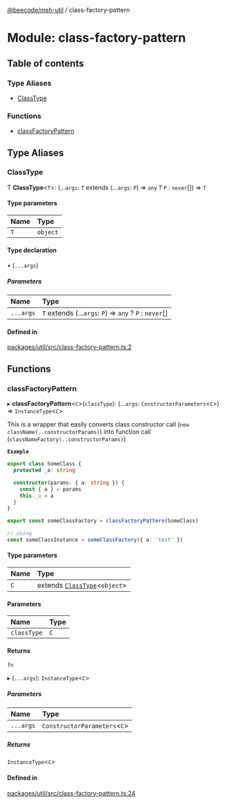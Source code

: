 [@beecode/msh-util](../README.md) / class-factory-pattern

# Module: class-factory-pattern

## Table of contents

### Type Aliases

- [ClassType](class_factory_pattern.md#classtype)

### Functions

- [classFactoryPattern](class_factory_pattern.md#classfactorypattern)

## Type Aliases

### ClassType

Ƭ **ClassType**<`T`\>: (...`args`: `T` extends (...`args`: `P`) => `any` ? `P` : `never`[]) => `T`

#### Type parameters

| Name | Type |
| :------ | :------ |
| `T` | `object` |

#### Type declaration

• (`...args`)

##### Parameters

| Name | Type |
| :------ | :------ |
| `...args` | `T` extends (...`args`: `P`) => `any` ? `P` : `never`[] |

#### Defined in

[packages/util/src/class-factory-pattern.ts:2](https://github.com/beecode-rs/msh-util/blob/1217d8d/src/class-factory-pattern.ts#L2)

## Functions

### classFactoryPattern

▸ **classFactoryPattern**<`C`\>(`classType`): (...`args`: `ConstructorParameters`<`C`\>) => `InstanceType`<`C`\>

This is a wrapper that easily converts class constructor call (`new className(..constructorParams)`) into function call (`classNameFactory(..constructorParams)`)

**`Example`**

```ts
export class SomeClass {
  protected _a: string

  constructor(params: { a: string }) {
    const { a } = params
    this._a = a
  }
}

export const someClassFactory = classFactoryPattern(SomeClass)

// using
const someClassInstance = someClassFactory({ a: 'test' })
```

#### Type parameters

| Name | Type |
| :------ | :------ |
| `C` | extends [`ClassType`](class_factory_pattern.md#classtype)<`object`\> |

#### Parameters

| Name | Type |
| :------ | :------ |
| `classType` | `C` |

#### Returns

`fn`

▸ (`...args`): `InstanceType`<`C`\>

##### Parameters

| Name | Type |
| :------ | :------ |
| `...args` | `ConstructorParameters`<`C`\> |

##### Returns

`InstanceType`<`C`\>

#### Defined in

[packages/util/src/class-factory-pattern.ts:24](https://github.com/beecode-rs/msh-util/blob/1217d8d/src/class-factory-pattern.ts#L24)
